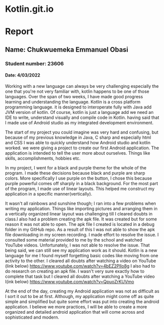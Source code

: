 # Kotlin.git.io
# Report 
## Name: Chukwuemeka Emmanuel Obasi
### Student number: 23606
#### Date: 4/03/2022

Working with a new language can always be very challenging especially the one that you're not very familiar with, kotlin happens to be one of those languages. Over the span of two weeks, I have made good progress learning and understanding the language. Kotlin is a cross platform programming language. it is designed to interoperate fully with Java add JVM version of kotlin. Of course, kotlin is just a language add we need an IDE to write, understand visually and compile code in Kotlin. having said that I made use of Android studio as my integrated development environment. 

The start of my project you could imagine was very hard and confusing, but because of my previous knowledge in Java, C sharp and especially html and CSS I was able to quickly understand how Android studio and kotlin worked. we were giving a project to create our first Android application. The application is intended to tell the user more about ourselves. Things like skills, accomplishments, hobbies etc. 

In my project, I went for a black and purple theme for the whole of the program. I made these decisions because black and purple are sharp colors. More specifically I use purple on the button, I chose this because purple powerful comes off sharply in a black background. For the most part of the program, I made use of linear layouts. This helped me construct my application in a specific manner(vertically). 

It wasn't all rainbows and sunshine though; I ran into a few problems when writing my application. Things like importing pictures and arranging them in a vertically organized linear layout was challenging till I cleared doubts in class.I also had a problem creating the apk file. It was created but for some reason it was not able to open. The apk file I created is located in a debug folder in my GitHub repo. As a result of this I was not able to show the apk file downloading in my screen recording. I made effort to resolve the issue. I consulted some material provided to me by the school and watched YouTube videos. Unfortunately, I was not able to resolve the issue. That being said, we can still see my application work as it should.  Kotlin is a new language for me I found myself forgetting basic codes like moving from one activity to the other. I cleared all doubts after watching a video on YouTube (link below)
https://www.youtube.com/watch?v=4bEZ2PlIo8g
I also had to do research on creating an apk file. I wasn't very sure exactly how to complete that task but I cleared all doubts after watching a YouTube video l(ink below)
https://www.youtube.com/watch?v=QpuoZrKUVmo

At the end of the day, creating my Android application was not as difficult as I sort it out to be at first. Although, my application might come off as quite simple and simplified but quite some effort was put into creating the android application. I believe we more practices, I will be able to create a more organized and detailed android application that will come across and sophisticated and modern.

